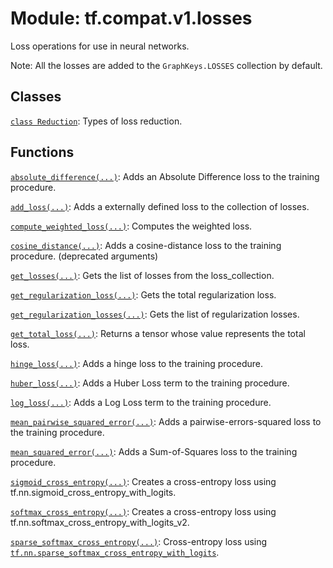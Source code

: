 <div itemscope itemtype="http://developers.google.com/ReferenceObject">
<meta itemprop="name" content="tf.compat.v1.losses" />
<meta itemprop="path" content="Stable" />
</div>

# Module: tf.compat.v1.losses

Loss operations for use in neural networks.

<!-- Placeholder for "Used in" -->

Note: All the losses are added to the `GraphKeys.LOSSES` collection by default.

## Classes

[`class Reduction`](../../../tf/compat/v1/losses/Reduction.md): Types of loss reduction.

## Functions

[`absolute_difference(...)`](../../../tf/compat/v1/losses/absolute_difference.md): Adds an Absolute Difference loss to the training procedure.

[`add_loss(...)`](../../../tf/compat/v1/losses/add_loss.md): Adds a externally defined loss to the collection of losses.

[`compute_weighted_loss(...)`](../../../tf/compat/v1/losses/compute_weighted_loss.md): Computes the weighted loss.

[`cosine_distance(...)`](../../../tf/compat/v1/losses/cosine_distance.md): Adds a cosine-distance loss to the training procedure. (deprecated arguments)

[`get_losses(...)`](../../../tf/compat/v1/losses/get_losses.md): Gets the list of losses from the loss_collection.

[`get_regularization_loss(...)`](../../../tf/compat/v1/losses/get_regularization_loss.md): Gets the total regularization loss.

[`get_regularization_losses(...)`](../../../tf/compat/v1/losses/get_regularization_losses.md): Gets the list of regularization losses.

[`get_total_loss(...)`](../../../tf/compat/v1/losses/get_total_loss.md): Returns a tensor whose value represents the total loss.

[`hinge_loss(...)`](../../../tf/compat/v1/losses/hinge_loss.md): Adds a hinge loss to the training procedure.

[`huber_loss(...)`](../../../tf/compat/v1/losses/huber_loss.md): Adds a Huber Loss term to the training procedure.

[`log_loss(...)`](../../../tf/compat/v1/losses/log_loss.md): Adds a Log Loss term to the training procedure.

[`mean_pairwise_squared_error(...)`](../../../tf/compat/v1/losses/mean_pairwise_squared_error.md): Adds a pairwise-errors-squared loss to the training procedure.

[`mean_squared_error(...)`](../../../tf/compat/v1/losses/mean_squared_error.md): Adds a Sum-of-Squares loss to the training procedure.

[`sigmoid_cross_entropy(...)`](../../../tf/compat/v1/losses/sigmoid_cross_entropy.md): Creates a cross-entropy loss using tf.nn.sigmoid_cross_entropy_with_logits.

[`softmax_cross_entropy(...)`](../../../tf/compat/v1/losses/softmax_cross_entropy.md): Creates a cross-entropy loss using tf.nn.softmax_cross_entropy_with_logits_v2.

[`sparse_softmax_cross_entropy(...)`](../../../tf/compat/v1/losses/sparse_softmax_cross_entropy.md): Cross-entropy loss using <a href="../../../tf/nn/sparse_softmax_cross_entropy_with_logits.md"><code>tf.nn.sparse_softmax_cross_entropy_with_logits</code></a>.

